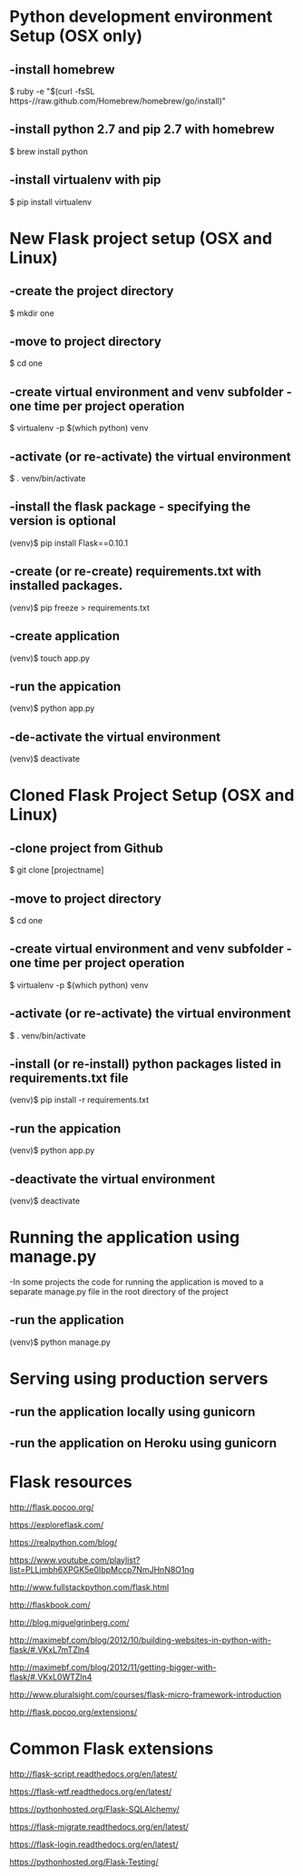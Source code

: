 # Python development environment Setup (OSX only)

-install homebrew
-
$ ruby -e "$(curl -fsSL https-//raw.github.com/Homebrew/homebrew/go/install)"

-install python 2.7 and pip 2.7 with homebrew
-
$ brew install python

-install virtualenv with pip
-
$ pip install virtualenv


# New Flask project setup (OSX and Linux)

-create the project directory
-
$ mkdir one

-move to project directory
-
$ cd one

-create virtual environment and venv subfolder - one time per project operation
-
$ virtualenv -p $(which python) venv

-activate (or re-activate) the virtual environment
-
$ . venv/bin/activate

-install the flask package - specifying the version is optional
-
(venv)$ pip install Flask==0.10.1

-create (or re-create) requirements.txt with installed packages.
-
(venv)$ pip freeze > requirements.txt

-create application
-
(venv)$ touch app.py

-run the appication
-
(venv)$ python app.py

-de-activate the virtual environment
-
(venv)$ deactivate



# Cloned Flask Project Setup (OSX and Linux)

-clone project from Github
-
$ git clone [projectname]


-move to project directory
-
$ cd one

-create virtual environment and venv subfolder - one time per project operation
-
$ virtualenv -p $(which python) venv

-activate (or re-activate) the virtual environment
-
$ . venv/bin/activate

-install (or re-install) python packages listed in requirements.txt file
-
(venv)$ pip install -r requirements.txt

-run the appication
-
(venv)$ python app.py

-deactivate the virtual environment
-
(venv)$ deactivate

# Running the application using manage.py

-In some projects the code for running the application is moved
to a separate manage.py file in the root directory of the project

-run the application
-
(venv)$ python manage.py

# Serving using production servers

-run the application locally using gunicorn
-

-run the application on Heroku using gunicorn
-


# Flask resources

http://flask.pocoo.org/

https://exploreflask.com/

https://realpython.com/blog/

https://www.youtube.com/playlist?list=PLLjmbh6XPGK5e0IbpMccp7NmJHnN8O1ng

http://www.fullstackpython.com/flask.html

http://flaskbook.com/

http://blog.miguelgrinberg.com/

http://maximebf.com/blog/2012/10/building-websites-in-python-with-flask/#.VKxL7mTZln4

http://maximebf.com/blog/2012/11/getting-bigger-with-flask/#.VKxL0WTZln4

http://www.pluralsight.com/courses/flask-micro-framework-introduction

http://flask.pocoo.org/extensions/

# Common Flask extensions

http://flask-script.readthedocs.org/en/latest/

https://flask-wtf.readthedocs.org/en/latest/

https://pythonhosted.org/Flask-SQLAlchemy/

https://flask-migrate.readthedocs.org/en/latest/

https://flask-login.readthedocs.org/en/latest/

https://pythonhosted.org/Flask-Testing/





